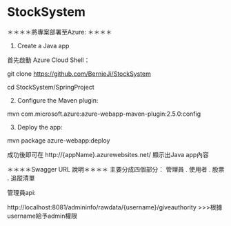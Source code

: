 # StockSystem

＊＊＊＊將專案部署至Azure: ＊＊＊＊

1. Create a Java app

首先啟動 Azure Cloud Shell：

git clone https://github.com/BernieJi/StockSystem

cd StockSystem/SpringProject

2. Configure the Maven plugin:


mvn com.microsoft.azure:azure-webapp-maven-plugin:2.5.0:config


3. Deploy the app:

mvn package azure-webapp:deploy

成功後即可在 http://{appName}.azurewebsites.net/ 顯示出Java app內容




＊＊＊＊Swagger URL 說明＊＊＊＊
主要分成四個部分： 管理員 . 使用者 . 股票 . 追蹤清單


管理員api:

http://localhost:8081/admininfo/rawdata/{username}/giveauthority >>>根據username給予admin權限
